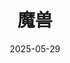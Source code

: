 ---
title: "魔兽"
date: 2025-05-29  # 重要：设置发布日期
link: "https://zhaoyi-tian.github.io/projects/"  # 可选，如GitHub地址
status: "public"  # 项目状态标签
description: "本软件是一个多功能背单词软件，使用pyQT5，并导入了qfluentwidgets库，旨在模仿windows商店的风格"
language: "Python"  # 编程语言
language_color: "#3572A5"  # 语言对应的颜色（参考GitHub配色）
stars: "3"  # 星标数（可选）
---